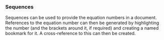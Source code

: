 ### Sequences

Sequences can be used to provide the equation numbers in a document.  References to the equation number can then be generated by highlighting the number (and the brackets around it, if required) and creating a named bookmark for it.  A cross-reference to this can then be created.
